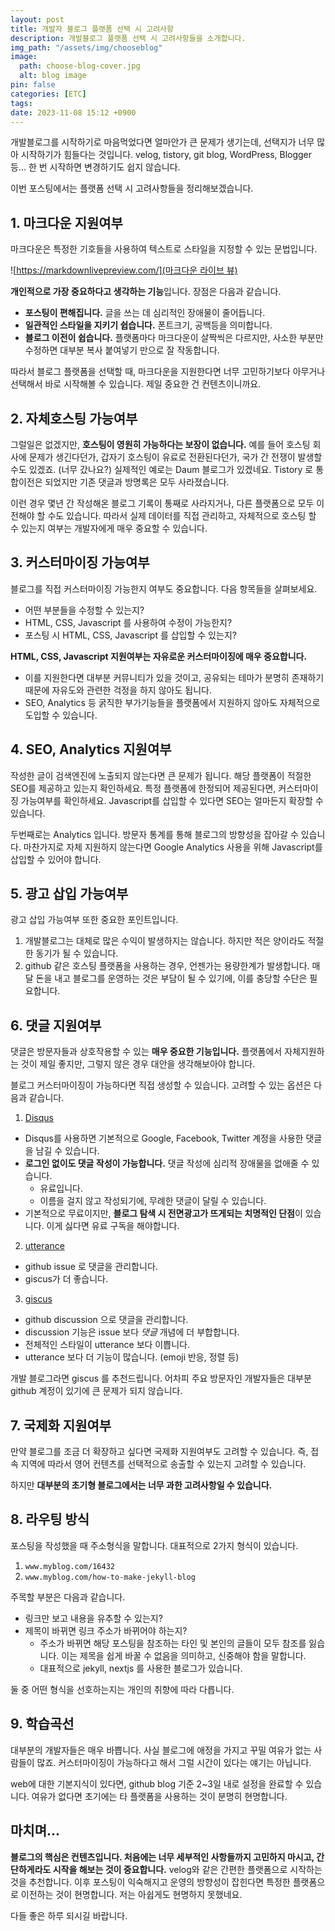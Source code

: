 ```yaml
---
layout: post
title: 개발자 블로그 플랫폼 선택 시 고려사항
description: 개발블로그 플랫폼 선택 시 고려사항들을 소개합니다.
img_path: "/assets/img/chooseblog"
image:
  path: choose-blog-cover.jpg
  alt: blog image
pin: false
categories: [ETC]
tags:
date: 2023-11-08 15:12 +0900
---
```


개발블로그를 시작하기로 마음먹었다면 얼마안가 큰 문제가 생기는데, 선택지가 너무 많아 시작하기가 힘들다는 것입니다. velog, tistory, git blog, WordPress, Blogger 등... 한 번 시작하면 변경하기도 쉽지 않습니다.

이번 포스팅에서는 플랫폼 선택 시 고려사항들을 정리해보겠습니다.

## 1. 마크다운 지원여부

마크다운은 특정한 기호들을 사용하여 텍스트로 스타일을 지정할 수 있는 문법입니다.

![[https://markdownlivepreview.com/](마크다운 라이브 뷰)](markdown-liveview.png)

**개인적으로 가장 중요하다고 생각하는 기능**입니다. 장점은 다음과 같습니다.

- **포스팅이 편해집니다.** 글을 쓰는 데 심리적인 장애물이 줄어듭니다.
- **일관적인 스타일을 지키기 쉽습니다.** 폰트크기, 공백등을 의미합니다.
- **블로그 이전이 쉽습니다.** 플랫폼마다 마크다운이 살짝씩은 다르지만, 사소한 부분만 수정하면 대부분 복사 붙여넣기 만으로 잘 작동합니다.

따라서 블로그 플랫폼을 선택할 때, 마크다운을 지원한다면 너무 고민하기보다 아무거나 선택해서 바로 시작해볼 수 있습니다. 제일 중요한 건 컨텐츠이니까요.

## 2. 자체호스팅 가능여부

그럴일은 없겠지만, **호스팅이 영원히 가능하다는 보장이 없습니다.** 예를 들어 호스팅 회사에 문제가 생긴다던가, 갑자기 호스팅이 유료로 전환된다던가, 국가 간 전쟁이 발생할 수도 있겠죠. (너무 갔나요?) 실제적인 예로는 Daum 블로그가 있겠네요. Tistory 로 통합이전은 되었지만 기존 댓글과 방명록은 모두 사라졌습니다.

이런 경우 몇년 간 작성해온 블로그 기록이 통째로 사라지거나, 다른 플랫폼으로 모두 이전해야 할 수도 있습니다. 따라서 실제 데이터를 직접 관리하고, 자체적으로 호스팅 할 수 있는지 여부는 개발자에게 매우 중요할 수 있습니다.

## 3. 커스터마이징 가능여부

블로그를 직접 커스터마이징 가능한지 여부도 중요합니다. 다음 항목들을 살펴보세요.

- 어떤 부분들을 수정할 수 있는지?
- HTML, CSS, Javascript 를 사용하여 수정이 가능한지?
- 포스팅 시 HTML, CSS, Javascript 를 삽입할 수 있는지?

**HTML, CSS, Javascript 지원여부는 자유로운 커스터마이징에 매우 중요합니다.**

- 이를 지원한다면 대부분 커뮤니티가 있을 것이고, 공유되는 테마가 분명히 존재하기 때문에 자유도와 관련한 걱정을 하지 않아도 됩니다.
- SEO, Analytics 등 굵직한 부가기능들을 플랫폼에서 지원하지 않아도 자체적으로 도입할 수 있습니다.

## 4. SEO, Analytics 지원여부

작성한 글이 검색엔진에 노출되지 않는다면 큰 문제가 됩니다. 해당 플랫폼이 적절한 SEO를 제공하고 있는지 확인하세요. 특정 플랫폼에 한정되어 제공된다면, 커스터마이징 가능여부를 확인하세요. Javascript를 삽입할 수 있다면 SEO는 얼마든지 확장할 수 있습니다.

두번째로는 Analytics 입니다. 방문자 통계를 통해 블로그의 방향성을 잡아갈 수 있습니다. 마찬가지로 자체 지원하지 않는다면 Google Analytics 사용을 위해 Javascript를 삽입할 수 있어야 합니다.

## 5. 광고 삽입 가능여부

광고 삽입 가능여부 또한 중요한 포인트입니다.

1. 개발블로그는 대체로 많은 수익이 발생하지는 않습니다. 하지만 적은 양이라도 적절한 동기가 될 수 있습니다.
2. github 같은 호스팅 플랫폼을 사용하는 경우, 언젠가는 용량한계가 발생합니다. 매달 돈을 내고 블로그를 운영하는 것은 부담이 될 수 있기에, 이를 충당할 수단은 필요합니다.

## 6. 댓글 지원여부

댓글은 방문자들과 상호작용할 수 있는 **매우 중요한 기능입니다.** 플랫폼에서 자체지원하는 것이 제일 좋지만, 그렇지 않은 경우 대안을 생각해보아야 합니다.

블로그 커스터마이징이 가능하다면 직접 생성할 수 있습니다. 고려할 수 있는 옵션은 다음과 같습니다.

1. [Disqus](https://help.disqus.com/en/articles/1717056-publisher-quick-start-guide)

- Disqus를 사용하면 기본적으로 Google, Facebook, Twitter 계정을 사용한 댓글을 남길 수 있습니다.
- **로그인 없이도 댓글 작성이 가능합니다.** 댓글 작성에 심리적 장애물을 없애줄 수 있습니다.
  - 유료입니다.
  - 이름을 걸지 않고 작성되기에, 무례한 댓글이 달릴 수 있습니다.
- 기본적으로 무료이지만, **블로그 탐색 시 전면광고가 뜨게되는 치명적인 단점**이 있습니다. 이게 싫다면 유료 구독을 해야합니다.

2. [utterance](https://github.com/utterance)

- github issue 로 댓글을 관리합니다.
- giscus가 더 좋습니다.

3. [giscus](https://giscus.app/ko)

- github discussion 으로 댓글을 관리합니다.
- discussion 기능은 issue 보다 _댓글_ 개념에 더 부합합니다.
- 전체적인 스타일이 utterance 보다 이쁩니다.
- utterance 보다 더 기능이 많습니다. (emoji 반응, 정렬 등)

개발 블로그라면 giscus 를 추천드립니다. 어차피 주요 방문자인 개발자들은 대부분 github 계정이 있기에 큰 문제가 되지 않습니다.

## 7. 국제화 지원여부

만약 블로그를 조금 더 확장하고 싶다면 국제화 지원여부도 고려할 수 있습니다. 즉, 접속 지역에 따라서 영어 컨텐츠를 선택적으로 송출할 수 있는지 고려할 수 있습니다.

하지만 **대부분의 초기형 블로그에서는 너무 과한 고려사항일 수 있습니다.**

## 8. 라우팅 방식

포스팅을 작성했을 때 주소형식을 말합니다. 대표적으로 2가지 형식이 있습니다.

1. `www.myblog.com/16432`
2. `www.myblog.com/how-to-make-jekyll-blog`

주목할 부분은 다음과 같습니다.

- 링크만 보고 내용을 유추할 수 있는지?
- 제목이 바뀌면 링크 주소가 바뀌어야 하는지?
  - 주소가 바뀌면 해당 포스팅을 참조하는 타인 및 본인의 글들이 모두 참조를 잃습니다. 이는 제목을 쉽게 바꿀 수 없음을 의미하고, 신중해야 함을 말합니다.
  - 대표적으로 jekyll, nextjs 를 사용한 블로그가 있습니다.

둘 중 어떤 형식을 선호하는지는 개인의 취향에 따라 다릅니다.

## 9. 학습곡선

대부분의 개발자들은 매우 바쁩니다. 사실 블로그에 애정을 가지고 꾸밀 여유가 없는 사람들이 많죠. 커스터마이징이 가능하다고 해서 그럴 시간이 있다는 얘기는 아닙니다.

web에 대한 기본지식이 있다면, github blog 기준 2~3일 내로 설정을 완료할 수 있습니다. 여유가 없다면 초기에는 타 플랫폼을 사용하는 것이 분명히 현명합니다.

## 마치며...

**블로그의 핵심은 컨텐츠입니다. 처음에는 너무 세부적인 사항들까지 고민하지 마시고, 간단하게라도 시작을 해보는 것이 중요합니다.** velog와 같은 간편한 플랫폼으로 시작하는 것을 추천합니다. 이후 포스팅이 익숙해지고 운영의 방향성이 잡힌다면 특정한 플랫폼으로 이전하는 것이 현명합니다. 저는 아쉽게도 현명하지 못했네요.

다들 좋은 하루 되시길 바랍니다.
